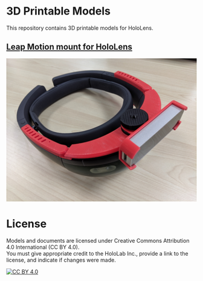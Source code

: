 # 3D Printable Models
This repository contains 3D printable models for HoloLens.

## [Leap Motion mount for HoloLens](https://github.com/HoloLabInc/3dPrintableModels/tree/master/LeapMotionMountForHoloLens)
![Leap Motion mount for HoloLens](https://github.com/HoloLabInc/3dPrintableModels/blob/master/LeapMotionMountForHoloLens/Images/CompletedModel.jpg)


# License
Models and documents are licensed under Creative Commons Attribution 4.0 International (CC BY 4.0).  
You must give appropriate credit to the HoloLab Inc., provide a link to the license, and indicate if changes were made.

[![CC BY 4.0](https://i.creativecommons.org/l/by/4.0/88x31.png "CC BY 4.0")]("https://creativecommons.org/licenses/by/4.0/)
